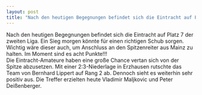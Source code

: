 ```yaml
---
layout: post
title: "Nach den heutigen Begegnungen befindet sich die Eintracht auf Platz 7 der zweiten Liga."
---
```


Nach den heutigen Begegnungen befindet sich die Eintracht auf Platz 7 der zweiten Liga. Ein Sieg morgen könnte für einen richtigen Schub sorgen. Wichtig wäre dieser auch, um Anschluss an den Spitzenreiter aus Mainz zu halten. Im Moment sind es acht Punkte!!!  
Die Eintracht-Amateure haben eine große Chance vertan sich von der Spitze abzusetzen. Mit einer 2:3-Niederlage in Erzhausen rutschte das Team von Bernhard Lippert auf Rang 2 ab. Dennoch sieht es weiterhin sehr positiv aus. Die Treffer erzielten heute Vladimir Maljkovic und Peter Deißenberger.
